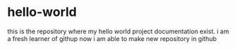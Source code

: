 # hello-world
this is the repository where my hello world project documentation exist.
i am a fresh learner of githup
now i am able to make new repository in github
